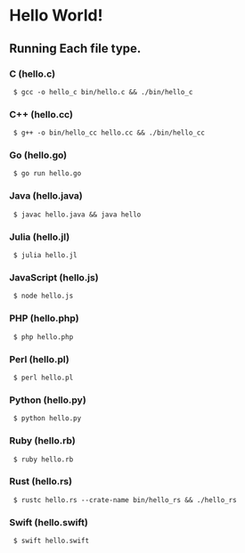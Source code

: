 # Hello World!

## Running Each file type.

### C (hello.c)
	 $ gcc -o hello_c bin/hello.c && ./bin/hello_c
### C++ (hello.cc)
	 $ g++ -o bin/hello_cc hello.cc && ./bin/hello_cc
### Go (hello.go)
	 $ go run hello.go
### Java (hello.java)
	 $ javac hello.java && java hello
### Julia (hello.jl)
	 $ julia hello.jl
### JavaScript (hello.js)
	 $ node hello.js
### PHP (hello.php)
	 $ php hello.php
### Perl (hello.pl)
	 $ perl hello.pl
### Python (hello.py)
	 $ python hello.py
### Ruby (hello.rb)
	 $ ruby hello.rb
### Rust (hello.rs)
	 $ rustc hello.rs --crate-name bin/hello_rs && ./hello_rs
### Swift (hello.swift)
	 $ swift hello.swift
